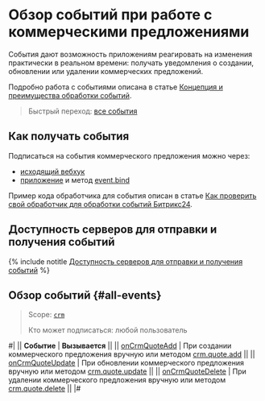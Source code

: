 # Обзор событий при работе с коммерческими предложениями

События дают возможность приложениям реагировать на изменения практически в реальном времени: получать уведомления о создании, обновлении или удалении коммерческих предложений.

Подробно работа с событиями описана в статье [Концепция и преимущества обработки событий](../../../events/index.md).

> Быстрый переход: [все события](#all-events)

## Как получать события

Подписаться на события коммерческого предложения можно через:

- [исходящий вебхук](../../../../local-integrations/local-webhooks.md)
- [приложение](../../../../settings/app-installation/index.md) и метод [event.bind](../../../events/event-bind.md)

Пример кода обработчика для события описан в статье [Как проверить свой обработчик для обработки событий Битрикс24](../../../events/test-handler.md).

## Доступность серверов для отправки и получения событий

{% include notitle [Доступность серверов для отправки и получения событий](../../../../_includes/events-index.md) %}

## Обзор событий {#all-events}

> Scope: [`crm`](../../../scopes/permissions.md)
>
> Кто может подписаться: любой пользователь

#|
|| **Событие** | **Вызывается** ||
|| [onCrmQuoteAdd](./on-crm-quote-add.md) | При создании коммерческого предложения вручную или методом [crm.quote.add](../crm-quote-add.md) ||
|| [onCrmQuoteUpdate](./on-crm-quote-update.md) | При обновлении коммерческого предложения вручную или методом [crm.quote.update](../crm-quote-update.md) ||
|| [onCrmQuoteDelete](./on-crm-quote-delete.md) | При удалении коммерческого предложения вручную или методом [crm.quote.delete](../crm-quote-delete.md) ||
|#